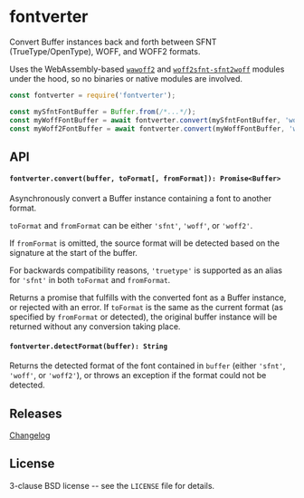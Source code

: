 # fontverter

Convert Buffer instances back and forth between SFNT (TrueType/OpenType), WOFF, and WOFF2 formats.

Uses the WebAssembly-based [`wawoff2`](https://github.com/fontello/wawoff2) and [`woff2sfnt-sfnt2woff`](https://github.com/odemiral/woff2sfnt-sfnt2woff) modules under the hood, so no binaries or native modules are involved.

```js
const fontverter = require('fontverter');

const mySfntFontBuffer = Buffer.from(/*...*/);
const myWoffFontBuffer = await fontverter.convert(mySfntFontBuffer, 'woff');
const myWoff2FontBuffer = await fontverter.convert(myWoffFontBuffer, 'woff2');
```

## API

#### `fontverter.convert(buffer, toFormat[, fromFormat]): Promise<Buffer>`

Asynchronously convert a Buffer instance containing a font to another format.

`toFormat` and `fromFormat` can be either `'sfnt'`, `'woff'`, or `'woff2'`.

If `fromFormat` is omitted, the source format will be detected based on the signature at the start of the buffer.

For backwards compatibility reasons, `'truetype'` is supported as an alias for `'sfnt'` in both `toFormat` and `fromFormat`.

Returns a promise that fulfills with the converted font as a Buffer instance, or rejected with an error.
If `toFormat` is the same as the current format (as specified by `fromFormat` or detected), the original buffer instance will be returned without any conversion taking place.

#### `fontverter.detectFormat(buffer): String`

Returns the detected format of the font contained in `buffer` (either `'sfnt'`, `'woff'`, or `'woff2'`), or throws an exception if the format could not be detected.

## Releases

[Changelog](https://github.com/papandreou/fontverter/blob/master/CHANGELOG.md)

## License

3-clause BSD license -- see the `LICENSE` file for details.
